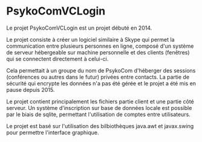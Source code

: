 # PsykoComVCLogin

Le projet PsykoComVCLogin est un projet débuté en 2014.

Le projet consiste à créer un logiciel similaire à Skype qui permet la communication entre plusieurs personnes en ligne,
composé d'un système de serveur hébergeable sur machine personnelle et des clients (fenêtres) qui se connectent directement à celui-ci.

Cela permettait à un groupe du nom de PsykoCom d'héberger des sessions (conférences ou autres dans le futur) privées entre contacts.
La partie de sécurité qui encrypte les données n'a pas été gérée et le projet a été mis en pause depuis 2015.

Le projet contient principalement les fichiers partie client et une partie côté serveur.
Un système d'inscription sur base de données locale est possible par le biais de sqlite, permettant l'utilisation de comptes entre utilisateurs.

Le projet est basé sur l'utilisation des bilbiothèques java.awt et javax.swing pour permettre l'interface graphique.
